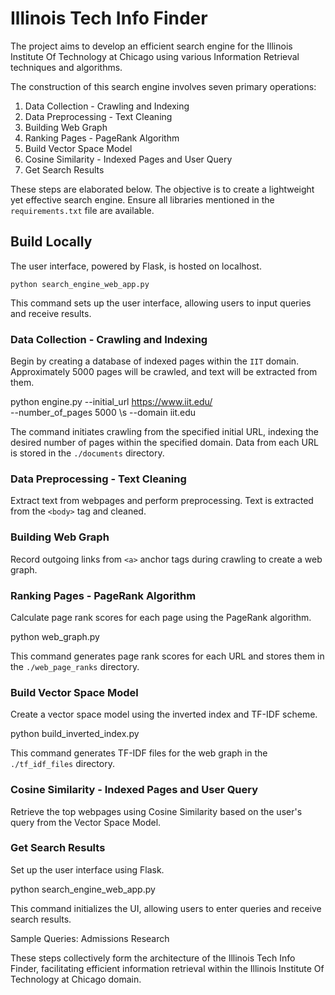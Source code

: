 # Illinois Tech Info Finder

The project aims to develop an efficient search engine for the Illinois Institute Of Technology at Chicago using various Information Retrieval techniques and algorithms.

The construction of this search engine involves seven primary operations:

1) Data Collection - Crawling and Indexing
2) Data Preprocessing - Text Cleaning
3) Building Web Graph
4) Ranking Pages - PageRank Algorithm
5) Build Vector Space Model
6) Cosine Similarity - Indexed Pages and User Query
7) Get Search Results

These steps are elaborated below. The objective is to create a lightweight yet effective search engine. Ensure all libraries mentioned in the `requirements.txt` file are available.

## Build Locally

The user interface, powered by Flask, is hosted on localhost.

```
python search_engine_web_app.py
```

This command sets up the user interface, allowing users to input queries and receive results.


### Data Collection - Crawling and Indexing

Begin by creating a database of indexed pages within the `IIT` domain. Approximately 5000 pages will be crawled, and text will be extracted from them.


python engine.py --initial_url https://www.iit.edu/ \
                 --number_of_pages 5000 \s
                 --domain iit.edu


The command initiates crawling from the specified initial URL, indexing the desired number of pages within the specified domain. Data from each URL is stored in the `./documents` directory.

### Data Preprocessing - Text Cleaning

Extract text from webpages and perform preprocessing. Text is extracted from the `<body>` tag and cleaned.

### Building Web Graph

Record outgoing links from `<a>` anchor tags during crawling to create a web graph.

### Ranking Pages - PageRank Algorithm

Calculate page rank scores for each page using the PageRank algorithm.

python web_graph.py


This command generates page rank scores for each URL and stores them in the `./web_page_ranks` directory.

### Build Vector Space Model

Create a vector space model using the inverted index and TF-IDF scheme.

python build_inverted_index.py


This command generates TF-IDF files for the web graph in the `./tf_idf_files` directory.

### Cosine Similarity - Indexed Pages and User Query

Retrieve the top webpages using Cosine Similarity based on the user's query from the Vector Space Model.

### Get Search Results 

Set up the user interface using Flask.

python search_engine_web_app.py

This command initializes the UI, allowing users to enter queries and receive search results.

Sample Queries:
Admissions
Research

These steps collectively form the architecture of the Illinois Tech Info Finder, facilitating efficient information retrieval within the Illinois Institute Of Technology at Chicago domain.